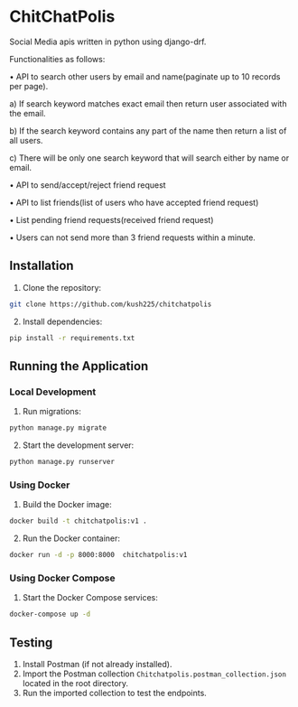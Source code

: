 # ChitChatPolis

Social Media apis written in python using django-drf.

Functionalities as follows:

• API to search other users by email and name(paginate up to 10 records per page).
  
  a) If search keyword matches exact email then return user associated with the
    email.
  
  b) If the search keyword contains any part of the name then return a list of all
    users.
  
  c) There will be only one search keyword that will search either by name or email.
  
• API to send/accept/reject friend request

• API to list friends(list of users who have accepted friend request)

• List pending friend requests(received friend request)

• Users can not send more than 3 friend requests within a minute.

## Installation

1. Clone the repository:

```bash
git clone https://github.com/kush225/chitchatpolis
```

2. Install dependencies:

```bash
pip install -r requirements.txt
```

## Running the Application

### Local Development

1. Run migrations:

```bash
python manage.py migrate
```

2. Start the development server:

```bash
python manage.py runserver
```

### Using Docker

1. Build the Docker image:

```bash
docker build -t chitchatpolis:v1 .
```

2. Run the Docker container:

```bash
docker run -d -p 8000:8000  chitchatpolis:v1
```

### Using Docker Compose

1. Start the Docker Compose services:

```bash
docker-compose up -d
```

## Testing

1. Install Postman (if not already installed).
2. Import the Postman collection `Chitchatpolis.postman_collection.json` located in the root directory.
3. Run the imported collection to test the endpoints.

